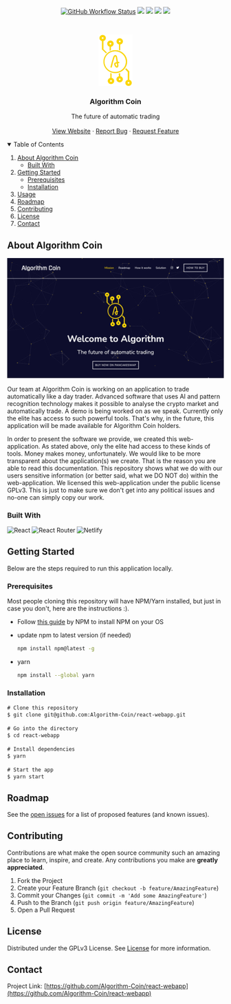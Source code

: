 <p align="center">
    <a href="" alt="Build"> 
        <img alt="GitHub Workflow Status" src="https://github.com/Algorithm-Coin/react-webapp/actions/workflows/codeql-analysis.yml/badge.svg" /></a
    <a href="https://github.com/badges/shields/graphs/contributors" alt="Contributors">
        <img src="https://img.shields.io/github/contributors/Algorithm-Coin/react-webapp?label=Contributors" /></a>
    <a href="https://github.com/Algorithm-Coin/react-webapp/issues" alt="Issues">
        <img src="https://img.shields.io/github/issues/Algorithm-Coin/react-webapp?label=Issues" /></a>
    <a href="https://github.com/Algorithm-Coin/react-webapp/blob/main/LICENSE" alt="License">
        <img src="https://img.shields.io/github/license/Algorithm-Coin/react-webapp?label=License" /></a>
    <a href="https://app.netlify.com/sites/algorithmcoin/deploys" alt="Contributors">
        <img src="https://api.netlify.com/api/v1/badges/59c8ca80-9c7c-4a2b-b397-2e79ea576d3f/deploy-status" /></a>
</p>

<!-- PROJECT LOGO -->
<br />
<p align="center">
  <a href="https://github.com/Algorithm-Coin/react-webapp">
    <img src="src/assets/media/logo.png" alt="Logo" width="80" height="120">
  </a>

  <h3 align="center">Algorithm Coin</h3>

  <p align="center">
    The future of automatic trading
    <br />
    <br />
    <a href="https://algorithmcoin.netlify.app/">View Website</a>
    ·
    <a href="https://github.com/Algorithm-Coin/react-webapp/issues">Report Bug</a>
    ·
    <a href="https://github.com/Algorithm-Coin/react-webapp/issues">Request Feature</a>
  </p>
</p>

<!-- TABLE OF CONTENTS -->
<details open="open">
  <summary>Table of Contents</summary>
  <ol>
    <li>
      <a href="#about-algorithm-coin">About Algorithm Coin</a>
      <ul>
        <li><a href="#built-with">Built With</a></li>
      </ul>
    </li>
    <li>
      <a href="#getting-started">Getting Started</a>
      <ul>
        <li><a href="#prerequisites">Prerequisites</a></li>
        <li><a href="#installation">Installation</a></li>
      </ul>
    </li>
    <li><a href="#usage">Usage</a></li>
    <li><a href="#roadmap">Roadmap</a></li>
    <li><a href="#contributing">Contributing</a></li>
    <li><a href="#license">License</a></li>
    <li><a href="#contact">Contact</a></li>
  </ol>
</details>

<!-- ABOUT THE PROJECT -->

## About Algorithm Coin

![Product Gif](https://github.com/Algorithm-Coin/react-webapp/blob/main/src/assets/algorithm.gif)

Our team at Algorithm Coin is working on an application to trade automatically like a day trader. Advanced software that uses AI and pattern recognition technology makes it possible to analyse the crypto market and automatically trade. A demo is being worked on as we speak. Currently only the elite has access to such powerful tools. That's why, in the future, this application will be made available for Algorithm Coin holders.

In order to present the software we provide, we created this web-application. As stated above, only the elite had access to these kinds of tools. Money makes money, unfortunately. We would like to be more transparent about the application(s) we create. That is the reason you are able to read this documentation. This repository shows what we do with our users sensitive information (or better said, what we DO NOT do) within the web-application. We licensed this web-application under the public license GPLv3. This is just to make sure we don't get into any political issues and no-one can simply copy our work.

### Built With

![React](https://img.shields.io/badge/react-%2320232a.svg?style=for-the-badge&logo=react&logoColor=%2361DAFB)
![React Router](https://img.shields.io/badge/React_Router-CA4245?style=for-the-badge&logo=react-router&logoColor=white)
![Netlify](https://img.shields.io/badge/netlify-%23000000.svg?style=for-the-badge&logo=netlify&logoColor=#00C7B7)

<!-- GETTING STARTED -->

## Getting Started

Below are the steps required to run this application locally.

### Prerequisites

Most people cloning this repository will have NPM/Yarn installed, but just in case you don't, here are the instructions :).

- Follow [this guide](https://docs.npmjs.com/downloading-and-installing-node-js-and-npm) by NPM to install NPM on your OS

- update npm to latest version (if needed)
  ```sh
  npm install npm@latest -g
  ```
  
- yarn
  ```sh
  npm install --global yarn
  ```

### Installation

```shell
# Clone this repository
$ git clone git@github.com:Algorithm-Coin/react-webapp.git

# Go into the directory
$ cd react-webapp

# Install dependencies
$ yarn

# Start the app
$ yarn start
```

<!-- ROADMAP -->

## Roadmap

See the [open issues](https://github.com/Algorithm-Coin/react-webapp/issues) for a list of proposed features (and known issues).

<!-- CONTRIBUTING -->

## Contributing

Contributions are what make the open source community such an amazing place to learn, inspire, and create. Any contributions you make are **greatly appreciated**.

1. Fork the Project
2. Create your Feature Branch (`git checkout -b feature/AmazingFeature`)
3. Commit your Changes (`git commit -m 'Add some AmazingFeature'`)
4. Push to the Branch (`git push origin feature/AmazingFeature`)
5. Open a Pull Request

<!-- LICENSE -->

## License

Distributed under the GPLv3 License. See [License](https://github.com/Algorithm-Coin/react-webapp/blob/main/LICENSE) for more information.

<!-- CONTACT -->

## Contact

Project Link: [https://github.com/Algorithm-Coin/react-webapp](https://github.com/Algorithm-Coin/react-webapp)
